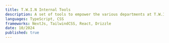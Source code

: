 ```yaml
---
title: T.W.I.N Internal Tools
description: A set of tools to empower the various departments at T.W.I.N to work efficently. Includes an event participation manager with CRM integration, a searchbar to discover investors in various fields, document generation for IT departments, automatic client activity report generation and more. 
languages: TypeScript, CSS
frameworks: NextJs, TailwindCSS, React, Drizzle
date: 10/2024
published: true
---
```

